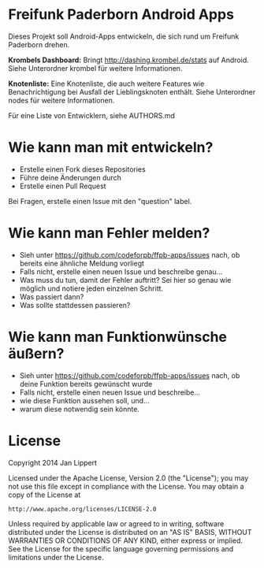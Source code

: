 # Freifunk Paderborn Android Apps

Dieses Projekt soll Android-Apps entwickeln, die sich rund um Freifunk Paderborn drehen. 

**Krombels Dashboard:** Bringt http://dashing.krombel.de/stats auf Android. Siehe Unterordner krombel für weitere Informationen.

**Knotenliste:** Eine Knotenliste, die auch weitere Features wie Benachrichtigung bei Ausfall der Lieblingsknoten enthält. Siehe Unterordner nodes für weitere Informationen.

Für eine Liste von Entwicklern, siehe AUTHORS.md

# Wie kann man mit entwickeln?

  * Erstelle einen Fork dieses Repositories
  * Führe deine Änderungen durch
  * Erstelle einen Pull Request

Bei Fragen, erstelle einen Issue mit den "question" label.

# Wie kann man Fehler melden?

 * Sieh unter https://github.com/codeforpb/ffpb-apps/issues nach, ob bereits eine ähnliche Meldung vorliegt
 * Falls nicht, erstelle einen neuen Issue und beschreibe genau...
  * Was muss du tun, damit der Fehler auftritt? Sei hier so genau wie möglich und notiere jeden einzelnen Schritt.
  * Was passiert dann?
  * Was sollte stattdessen passieren?

# Wie kann man Funktionwünsche äußern?

 * Sieh unter https://github.com/codeforpb/ffpb-apps/issues nach, ob deine Funktion bereits gewünscht wurde
 * Falls nicht, erstelle einen neuen Issue und beschreibe...
  * wie diese Funktion aussehen soll, und...
  * warum diese notwendig sein könnte.

# License

Copyright 2014 Jan Lippert

Licensed under the Apache License, Version 2.0 (the "License");
you may not use this file except in compliance with the License.
You may obtain a copy of the License at

    http://www.apache.org/licenses/LICENSE-2.0

Unless required by applicable law or agreed to in writing, software
distributed under the License is distributed on an "AS IS" BASIS,
WITHOUT WARRANTIES OR CONDITIONS OF ANY KIND, either express or implied.
See the License for the specific language governing permissions and
limitations under the License.
